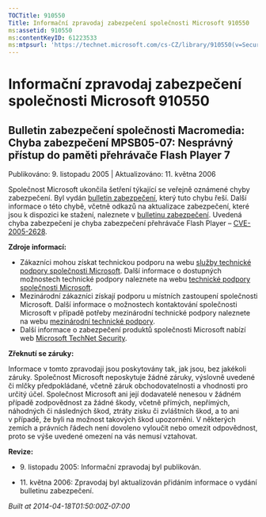 ```yaml
---
TOCTitle: 910550
Title: Informační zpravodaj zabezpečení společnosti Microsoft 910550
ms:assetid: 910550
ms:contentKeyID: 61223533
ms:mtpsurl: 'https://technet.microsoft.com/cs-CZ/library/910550(v=Security.10)'
---
```


 

Informační zpravodaj zabezpečení společnosti Microsoft 910550
=============================================================

Bulletin zabezpečení společnosti Macromedia: Chyba zabezpečení MPSB05-07: Nesprávný přístup do paměti přehrávače Flash Player 7
-------------------------------------------------------------------------------------------------------------------------------

Publikováno: 9. listopadu 2005 | Aktualizováno: 11. května 2006

Společnost Microsoft ukončila šetření týkající se veřejně oznámené chyby zabezpečení. Byl vydán [bulletin zabezpečení](http://technet.microsoft.com/security/bulletin/ms06-020), který tuto chybu řeší. Další informace o této chybě, včetně odkazů na aktualizace zabezpečení, které jsou k dispozici ke stažení, naleznete v [bulletinu zabezpečení](http://technet.microsoft.com/security/bulletin/ms06-020). Uvedená chyba zabezpečení je chyba zabezpečení přehrávače Flash Player – [CVE-2005-2628](http://www.cve.mitre.org/cgi-bin/cvename.cgi?name=cve-2005-2628).

**Zdroje informací:**

-   Zákazníci mohou získat technickou podporu na webu [služby technické podpory společnosti Microsoft](http://go.microsoft.com/fwlink/?linkid=21131). Další informace o dostupných možnostech technické podpory naleznete na webu [technické podpory společnosti Microsoft](http://support.microsoft.com/).
-   Mezinárodní zákazníci získají podporu u místních zastoupení společnosti Microsoft. Další informace o možnostech kontaktování společnosti Microsoft v případě potřeby mezinárodní technické podpory naleznete na webu [mezinárodní technické podpory](http://go.microsoft.com/fwlink/?linkid=21155).
-   Další informace o zabezpečení produktů společnosti Microsoft nabízí web [Microsoft TechNet Security](http://www.microsoft.com/cze/technet/security/).

**Zřeknutí se záruky:**

Informace v tomto zpravodaji jsou poskytovány tak, jak jsou, bez jakékoli záruky. Společnost Microsoft neposkytuje žádné záruky, výslovně uvedené či mlčky předpokládané, včetně záruk obchodovatelnosti a vhodnosti pro určitý účel. Společnost Microsoft ani její dodavatelé nenesou v žádném případě zodpovědnost za žádné škody, včetně přímých, nepřímých, náhodných či následných škod, ztráty zisku či zvláštních škod, a to ani v případě, že byli na možnost takových škod upozorněni. V některých zemích a právních řádech není dovoleno vyloučit nebo omezit odpovědnost, proto se výše uvedené omezení na vás nemusí vztahovat.

**Revize:**

-   <p>9. listopadu 2005: Informační zpravodaj byl publikován.</p>
-   <p>11. května 2006: Zpravodaj byl aktualizován přidáním informace o vydání bulletinu zabezpečení.</p>

*Built at 2014-04-18T01:50:00Z-07:00*
